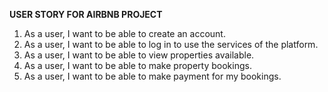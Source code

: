 **USER STORY FOR AIRBNB PROJECT**

1. As a user, I want to be able to create an account.
2. As a user, I want to be able to log in to use the services of the platform.
3. As a user, I want to be able to view properties available.
4. As a user, I want to be able to make property bookings.
5. As a user, I want to be able to make payment for my bookings.
